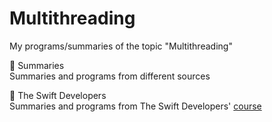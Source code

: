 #  Multithreading
My programs/summaries of the topic "Multithreading"

📁 Summaries  
Summaries and programs from different sources

📁 The Swift Developers  
Summaries and programs from The Swift Developers' [course](https://www.youtube.com/playlist?list=PLmTuDg46zmKCKjZqxXqJFjGXwzqGQi4D3) 
